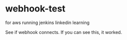 # webhook-test
for aws running jenkins linkedin learning

See if webhook connects. If you can see this, it worked. 
